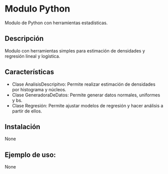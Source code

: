 # Modulo Python

Modulo de Python con herramientas estadísticas.

## Descripción

Modulo con herramientas simples para estimación de densidades y regresión lineal y logística.

## Características

- Clase AnalisisDescripitvo: Permite realizar estimación de densidades por histograma y núcleos.
- Clase GeneradoraDeDatos: Permite generar datos normales, uniformes y bs.
- Clase Regresión: Permite ajustar modelos de regresión y hacer análisis a partir de ellos.

## Instalación

None

## Ejemplo de uso:

None 
